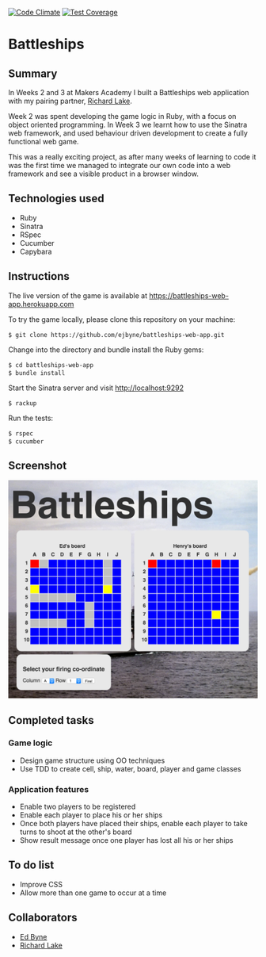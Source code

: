 [![Code Climate](https://codeclimate.com/github/ejbyne/battleships-web-app/badges/gpa.svg)](https://codeclimate.com/github/ejbyne/battleships-web-app)
[![Test Coverage](https://codeclimate.com/github/ejbyne/battleships-web-app/badges/coverage.svg)](https://codeclimate.com/github/ejbyne/battleships-web-app)

# Battleships

## Summary

In Weeks 2 and 3 at Makers Academy I built a Battleships web application with my pairing partner, [Richard Lake](https://github.com/ralake).

Week 2 was spent developing the game logic in Ruby, with a focus on object oriented programming. In Week 3 we learnt how to use the Sinatra web framework, and used behaviour driven development to create a fully functional web game.

This was a really exciting project, as after many weeks of learning to code it was the first time we managed to integrate our own code into a web framework and see a visible product in a browser window.

## Technologies used

- Ruby
- Sinatra
- RSpec
- Cucumber
- Capybara

## Instructions

The live version of the game is available at <a href="https://battleships-web-app.herokuapp.com">https://battleships-web-app.herokuapp.com</a>

To try the game locally, please clone this repository on your machine:

```
$ git clone https://github.com/ejbyne/battleships-web-app.git
```

Change into the directory and bundle install the Ruby gems:

```
$ cd battleships-web-app
$ bundle install
```

Start the Sinatra server and visit <a href="http://localhost:9292">http://localhost:9292</a>

```
$ rackup
```

Run the tests:

```
$ rspec
$ cucumber
```

## Screenshot

<img src="images/battleships-screenshot.png">

## Completed tasks

### Game logic
- Design game structure using OO techniques
- Use TDD to create cell, ship, water, board, player and game classes

### Application features
- Enable two players to be registered
- Enable each player to place his or her ships
- Once both players have placed their ships, enable each player to take turns to shoot at the other's board
- Show result message once one player has lost all his or her ships

## To do list
- Improve CSS
- Allow more than one game to occur at a time

## Collaborators
- [Ed Byne](https://github.com/ejbyne)
- [Richard Lake](https://github.com/ralake)
